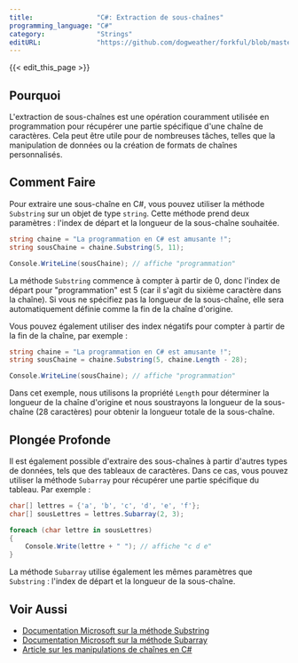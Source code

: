 ```yaml
---
title:                "C#: Extraction de sous-chaînes"
programming_language: "C#"
category:             "Strings"
editURL:              "https://github.com/dogweather/forkful/blob/master/content/fr/c-sharp/extracting-substrings.md"
---
```


{{< edit_this_page >}}

## Pourquoi

L'extraction de sous-chaînes est une opération couramment utilisée en programmation pour récupérer une partie spécifique d'une chaîne de caractères. Cela peut être utile pour de nombreuses tâches, telles que la manipulation de données ou la création de formats de chaînes personnalisés.

## Comment Faire

Pour extraire une sous-chaîne en C#, vous pouvez utiliser la méthode `Substring` sur un objet de type `string`. Cette méthode prend deux paramètres : l'index de départ et la longueur de la sous-chaîne souhaitée.

```C#
string chaine = "La programmation en C# est amusante !";
string sousChaine = chaine.Substring(5, 11);

Console.WriteLine(sousChaine); // affiche "programmation"
```

La méthode `Substring` commence à compter à partir de 0, donc l'index de départ pour "programmation" est 5 (car il s'agit du sixième caractère dans la chaîne). Si vous ne spécifiez pas la longueur de la sous-chaîne, elle sera automatiquement définie comme la fin de la chaîne d'origine.

Vous pouvez également utiliser des index négatifs pour compter à partir de la fin de la chaîne, par exemple :

```C#
string chaine = "La programmation en C# est amusante !";
string sousChaine = chaine.Substring(5, chaine.Length - 28);

Console.WriteLine(sousChaine); // affiche "programmation"
```

Dans cet exemple, nous utilisons la propriété `Length` pour déterminer la longueur de la chaîne d'origine et nous soustrayons la longueur de la sous-chaîne (28 caractères) pour obtenir la longueur totale de la sous-chaîne.

## Plongée Profonde

Il est également possible d'extraire des sous-chaînes à partir d'autres types de données, tels que des tableaux de caractères. Dans ce cas, vous pouvez utiliser la méthode `Subarray` pour récupérer une partie spécifique du tableau. Par exemple :

```C#
char[] lettres = {'a', 'b', 'c', 'd', 'e', 'f'};
char[] sousLettres = lettres.Subarray(2, 3);

foreach (char lettre in sousLettres)
{
    Console.Write(lettre + " "); // affiche "c d e"
}
```

La méthode `Subarray` utilise également les mêmes paramètres que `Substring` : l'index de départ et la longueur de la sous-chaîne.

## Voir Aussi

- [Documentation Microsoft sur la méthode Substring](https://docs.microsoft.com/fr-fr/dotnet/api/system.string.substring)
- [Documentation Microsoft sur la méthode Subarray](https://docs.microsoft.com/fr-fr/dotnet/api/system.array.subarray)
- [Article sur les manipulations de chaînes en C#](https://www.tutorialsteacher.com/csharp/csharp-string)